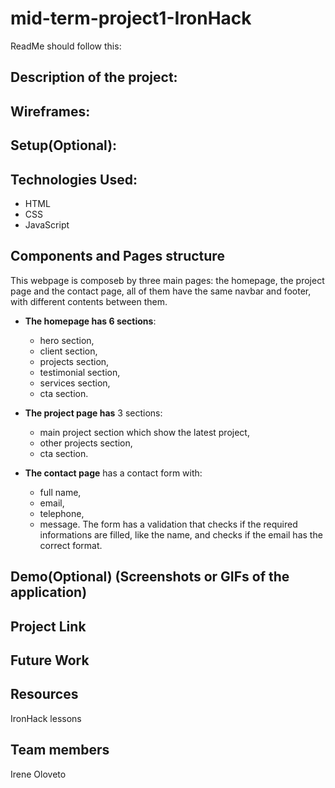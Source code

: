 # mid-term-project1-IronHack

ReadMe should follow this:
## Description of the project:

## Wireframes:

## Setup(Optional):

## Technologies Used:
* HTML
* CSS
* JavaScript

## Components and Pages structure
This webpage is composeb by three main pages: the homepage, the project page and the contact page, all of them have the same navbar and footer, with different contents between them.
 * **The homepage has 6 sections**:
    * hero section,
    * client section,
    * projects section,
    * testimonial section,
    * services section,
    * cta section.

* **The project page has** 3 sections:
    * main project section which show the latest project,
    * other projects section,
    * cta section.

* **The contact page** has a contact form with:
    * full name,
    * email,
    * telephone,
    * message.
The form has a validation that checks if the required informations are filled, like the name, and checks if the email has the correct format.

## Demo(Optional) (Screenshots or GIFs of the application)

## Project Link

## Future Work

## Resources
IronHack lessons

## Team members
Irene Oloveto